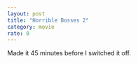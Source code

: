 ```yaml
---
layout: post
title: "Horrible Bosses 2"
category: movie
rate: 0
---
```


Made it 45 minutes before I switched it off.

